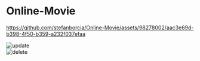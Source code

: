 # Online-Movie



https://github.com/stefanborcia/Online-Movie/assets/98278002/aac3e69d-b398-4f50-b359-a232f037efaa






![update](https://github.com/stefanborcia/Online-Movie/assets/98278002/83717cb4-8adb-415c-88c6-02f2b764e792)
</br>
![delete](https://github.com/stefanborcia/Online-Movie/assets/98278002/ff5b2721-debf-4007-9f16-fd73b7982650)
